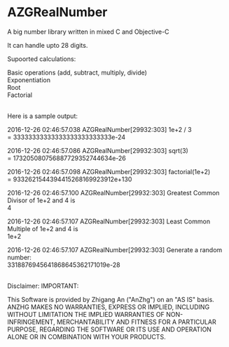 # AZGRealNumber
A big number library written in mixed C and Objective-C

It can handle upto 28 digits.

Supoorted calculations:

Basic operations (add, subtract, multiply, divide)<br>Exponentiation<br>Root<br>Factorial

<br>
Here is a sample output:

2016-12-26 02:46:57.038 AZGRealNumber[29932:303] 1e+2 / 3<br>= 33333333333333333333333333e-24

2016-12-26 02:46:57.086 AZGRealNumber[29932:303] sqrt(3)<br>= 173205080756887729352744634e-26

2016-12-26 02:46:57.098 AZGRealNumber[29932:303] factorial(1e+2)<br>= 9332621544394415268169923912e+130

2016-12-26 02:46:57.100 AZGRealNumber[29932:303] Greatest Common Divisor of 1e+2 and 4 is<br>4

2016-12-26 02:46:57.107 AZGRealNumber[29932:303] Least Common Multiple of 1e+2 and 4 is<br>1e+2

2016-12-26 02:46:57.107 AZGRealNumber[29932:303] Generate a random number:<br>3318876945641868645362171019e-28

<br>
Disclaimer: IMPORTANT:

This Software is provided by Zhigang An ("AnZhg") on an "AS IS" basis. ANZHG MAKES NO WARRANTIES, EXPRESS OR IMPLIED, INCLUDING WITHOUT LIMITATION THE IMPLIED WARRANTIES OF NON-INFRINGEMENT, MERCHANTABILITY AND FITNESS FOR A PARTICULAR PURPOSE, REGARDING THE SOFTWARE OR ITS USE AND OPERATION ALONE OR IN COMBINATION WITH YOUR PRODUCTS.
